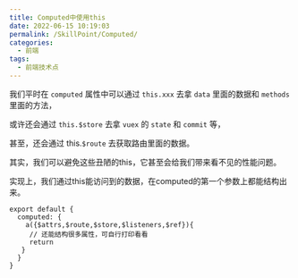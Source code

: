 ```yaml
---
title: Computed中使用this
date: 2022-06-15 10:19:03
permalink: /SkillPoint/Computed/
categories:
  - 前端
tags:
  - 前端技术点
---
```


我们平时在 `computed` 属性中可以通过 `this.xxx` 去拿 `data` 里面的数据和 `methods` 里面的方法，

或许还会通过 `this.$store` 去拿 `vuex` 的 `state` 和 `commit` 等，

甚至，还会通过 this.`$route` 去获取路由里面的数据。 

其实，我们可以避免这些丑陋的this，它甚至会给我们带来看不见的性能问题。

实现上，我们通过this能访问到的数据，在computed的第一个参数上都能结构出来。

```vue
export default {
  computed: {
    a({$attrs,$route,$store,$listeners,$ref}){
     // 还能结构很多属性，可自行打印看看
     return 
   }
  }
}
```
